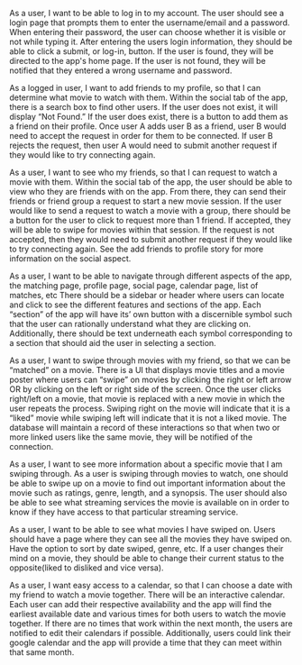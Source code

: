 As a user, I want to be able to log in to my account.
    The user should see a login page that prompts them to enter the username/email and a password. When entering their password, the user can choose whether it is visible or not while typing it. After entering the users login information, they should be able to click a submit, or log-in, button. If the user is found, they will be directed to the app's home page. If the user is not found, they will be notified that they entered a wrong username and password.

As a logged in user, I want to add friends to my profile, so that I can determine what movie to watch with them.
Within the social tab of the app, there is a search box to find other users. If the user does not exist, it will display “Not Found.” If the user does exist, there is a button to add them as a friend on their profile. Once user A adds user B as a friend, user B would need to accept the request in order for them to be connected. If user B rejects the request, then user A would need to submit another request if they would like to try connecting again.

As a user, I want to see who my friends, so that I can request to watch a movie with them.
    Within the social tab of the app, the user should be able to view who they are friends with on the app. From there, they can send their friends or friend group a request to start a new movie session. If the user would like to send a request to watch a movie with a group, there should be a button for the user to click to request more than 1 friend.  If accepted, they will be able to swipe for movies within that session. If the request is not accepted, then they would need to submit another request if they would like to try connecting again. See the add friends to profile story for more information on the social aspect.

As a user, I want to be able to navigate through different aspects of the app, the matching page, profile page, social page, calendar page, list of matches, etc
    There should be a sidebar or header where users can locate and click to see the different features and sections of the app. Each “section” of the app will have its’ own button with a discernible symbol such that the user can rationally understand what they are clicking on. Additionally, there should be text underneath each symbol corresponding to a section that should aid the user in selecting a section. 

As a user, I want to swipe through movies with my friend, so that we can be “matched” on a movie.
    There is a UI that displays movie titles and a movie poster where users can “swipe” on movies by clicking the right or left arrow OR by clicking on the left or right side of the screen. Once the user clicks right/left on a movie, that movie is replaced with a new movie in which the user repeats the process. Swiping right on the movie will indicate that it is a “liked”  movie while swiping left will indicate that it is not a liked movie. The database will maintain a record of these interactions so that when two or more linked users like the same movie, they will be notified of the connection.

As a user, I want to see more information about a specific movie that I am swiping through.
    As a user is swiping through movies to watch, one should be able to swipe up on a movie to find out important information about the movie such as ratings, genre, length, and a synopsis. The user should also be able to see what streaming services the movie is available on in order to know if they have access to that particular streaming service.

As a user, I want to be able to see what movies I have swiped on.
    Users should have a page where they can see all the movies they have swiped on. Have the option to sort by date swiped, genre, etc. If a user changes their mind on a movie, they should be able to change their current status to the opposite(liked to disliked and vice versa).


As a user, I want easy access to a calendar, so that I can choose a date with my friend to watch a movie together. 
    There will be an interactive calendar. Each user can add their respective availability and the app will find the earliest available date and various times for both users to watch the movie together. If there are no times that work within the next month, the users are notified to edit their calendars if possible. Additionally, users could link their google calendar and the app will provide a time that they can meet within that same month.


